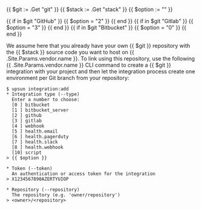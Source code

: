{{ $git := .Get "git" }}
{{ $stack := .Get "stack" }}
{{ $option := "" }}

{{ if in $git "GitHub" }}
  {{ $option = "2" }}
{{ end }}
{{ if in $git "Gitlab" }}
  {{ $option = "3" }}
{{ end }}
{{ if in $git "Bitbucket" }}
  {{ $option = "0" }}
{{ end }}

We assume here that you already have your own {{ $git }} repository with the {{ $stack }} source code you want to host on {{ .Site.Params.vendor.name }}.
To link using this repository, use the following {{ .Site.Params.vendor.name }} CLI command to create a {{ $git }} integration with your project and then let the integration process create one environment per Git branch from your repository:

```shell
$ upsun integration:add
* Integration type (--type)
  Enter a number to choose:
  [0 ] bitbucket
  [1 ] bitbucket_server
  [2 ] github
  [3 ] gitlab
  [4 ] webhook
  [5 ] health.email
  [6 ] health.pagerduty
  [7 ] health.slack
  [8 ] health.webhook
  [10] script
> {{ $option }}

* Token (--token)
  An authentication or access token for the integration
> X1234567890AZERTYUIOP

* Repository (--repository)
  The repository (e.g. 'owner/repository')
> <owner>/<repository>
```
